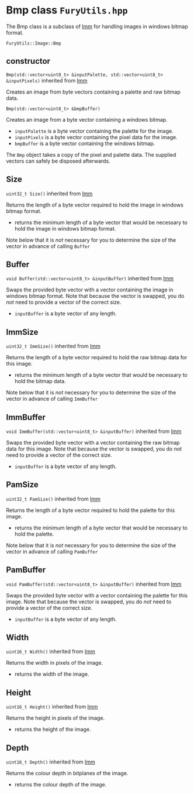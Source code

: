 # Bmp class `FuryUtils.hpp`

The Bmp class is a subclass of [Imm](imm.md) for handling images in windows bitmap format.

`FuryUtils::Image::Bmp`

## constructor

`Bmp(std::vector<uint8_t> &inputPalette, std::vector<uint8_t> &inputPixels)` inherited from [Imm](imm.md)

Creates an image from byte vectors containing a palette and raw bitmap data.

`Bmp(std::vector<uint8_t> &bmpBuffer)`

Creates an image from a byte vector containing a windows bitmap.

- `inputPalette` is a byte vector containing the palette for the image.
- `inputPixels` is a byte vector containing the pixel data for the image.
- `bmpBuffer` is a byte vector containing the windows bitmap.

The `Bmp` object takes a copy of the pixel and palette data. The supplied vectors can safely be disposed afterwards.

## Size 

`uint32_t Size()` inherited from [Imm](imm.md)

Returns the length of a byte vector required to hold the image in windows bitmap format.

- returns the minimum length of a byte vector that would be necessary to hold the image in windows bitmap format.

Note below that it is *not* necessary for you to determine the size of the vector in advance of calling `Buffer`

## Buffer

`void Buffer(std::vector<uint8_t> &inputBuffer)` inherited from [Imm](imm.md)

Swaps the provided byte vector with a vector containing the image in windows bitmap format. Note that because the vector is swapped, you
do *not* need to provide a vector of the correct size.

- `inputBuffer` is a byte vector of any length.

## ImmSize

`uint32_t ImmSize()` inherited from [Imm](imm.md)

Returns the length of a byte vector required to hold the raw bitmap data for this image.

- returns the minimum length of a byte vector that would be necessary to hold the bitmap data.

Note below that it is *not* necessary for you to determine the size of the vector in advance of calling `ImmBuffer`

## ImmBuffer

`void ImmBuffer(std::vector<uint8_t> &inputBuffer)` inherited from [Imm](imm.md)

Swaps the provided byte vector with a vector containing the raw bitmap data for this image. Note that because the vector is swapped, you
do *not* need to provide a vector of the correct size.

- `inputBuffer` is a byte vector of any length.

## PamSize

`uint32_t PamSize()` inherited from [Imm](imm.md)

Returns the length of a byte vector required to hold the palette for this image.

- returns the minimum length of a byte vector that would be necessary to hold the palette.

Note below that it is *not* necessary for you to determine the size of the vector in advance of calling `PamBuffer`

## PamBuffer

`void PamBuffer(std::vector<uint8_t> &inputBuffer)` inherited from [Imm](imm.md)

Swaps the provided byte vector with a vector containing the palette for this image. Note that because the vector is swapped, you
do *not* need to provide a vector of the correct size.

- `inputBuffer` is a byte vector of any length.

## Width

`uint16_t Width()`  inherited from [Imm](imm.md)

Returns the width in pixels of the image.

- returns the width of the image. 

## Height

`uint16_t Height()` inherited from [Imm](imm.md)

Returns the height in pixels of the image.

- returns the height of the image. 

## Depth

`uint16_t Depth()` inherited from [Imm](imm.md)

Returns the colour depth in bitplanes of the image.

- returns the colour depth of the image. 
